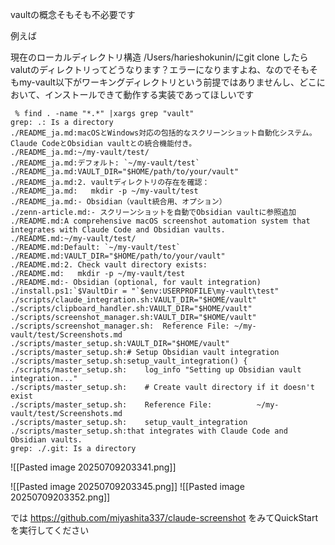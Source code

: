 

vaultの概念そもそも不必要です

例えば

現在のローカルディレクトリ構造 /Users/harieshokunin/にgit clone したらvalutのディレクトリってどうなります？エラーになりますよね、なのでそもそもmy-vault以下がワーキングディレクトリという前提ではありませんし、どこにおいて、インストールできて動作する実装であってほしいです

```harieshokunin@SG1Atrantis-2 ~/my-vault/test/claude-screenshot
 % find . -name "*.*" |xargs grep "vault"
grep: .: Is a directory
./README_ja.md:macOSとWindows対応の包括的なスクリーンショット自動化システム。Claude CodeとObsidian vaultとの統合機能付き。
./README_ja.md:~/my-vault/test/
./README_ja.md:デフォルト: `~/my-vault/test`
./README_ja.md:VAULT_DIR="$HOME/path/to/your/vault"
./README_ja.md:2. vaultディレクトリの存在を確認：
./README_ja.md:   mkdir -p ~/my-vault/test
./README_ja.md:- Obsidian（vault統合用、オプション）
./zenn-article.md:- スクリーンショットを自動でObsidian vaultに参照追加
./README.md:A comprehensive macOS screenshot automation system that integrates with Claude Code and Obsidian vaults.
./README.md:~/my-vault/test/
./README.md:Default: `~/my-vault/test`
./README.md:VAULT_DIR="$HOME/path/to/your/vault"
./README.md:2. Check vault directory exists:
./README.md:   mkdir -p ~/my-vault/test
./README.md:- Obsidian (optional, for vault integration)
./install.ps1:`$VaultDir = "`$env:USERPROFILE\my-vault\test"
./scripts/claude_integration.sh:VAULT_DIR="$HOME/vault"
./scripts/clipboard_handler.sh:VAULT_DIR="$HOME/vault"
./scripts/screenshot_manager.sh:VAULT_DIR="$HOME/vault"
./scripts/screenshot_manager.sh:  Reference File: ~/my-vault/test/Screenshots.md
./scripts/master_setup.sh:VAULT_DIR="$HOME/vault"
./scripts/master_setup.sh:# Setup Obsidian vault integration
./scripts/master_setup.sh:setup_vault_integration() {
./scripts/master_setup.sh:    log_info "Setting up Obsidian vault integration..."
./scripts/master_setup.sh:    # Create vault directory if it doesn't exist
./scripts/master_setup.sh:    Reference File:          ~/my-vault/test/Screenshots.md
./scripts/master_setup.sh:    setup_vault_integration
./scripts/master_setup.sh:that integrates with Claude Code and Obsidian vaults.
grep: ./.git: Is a directory
```




![[Pasted image 20250709203341.png]]

![[Pasted image 20250709203345.png]]
![[Pasted image 20250709203352.png]]




では
https://github.com/miyashita337/claude-screenshot
をみてQuickStartを実行してください
